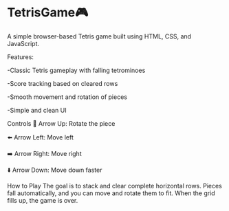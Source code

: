 # TetrisGame🎮

A simple browser-based Tetris game built using HTML, CSS, and JavaScript.

Features:

-Classic Tetris gameplay with falling tetrominoes

-Score tracking based on cleared rows

-Smooth movement and rotation of pieces

-Simple and clean UI

Controls
🔼 Arrow Up: Rotate the piece

⬅️ Arrow Left: Move left

➡️ Arrow Right: Move right

⬇️ Arrow Down: Move down faster

How to Play
The goal is to stack and clear complete horizontal rows. Pieces fall automatically, and you can move and rotate them to fit. When the grid fills up, the game is over.

